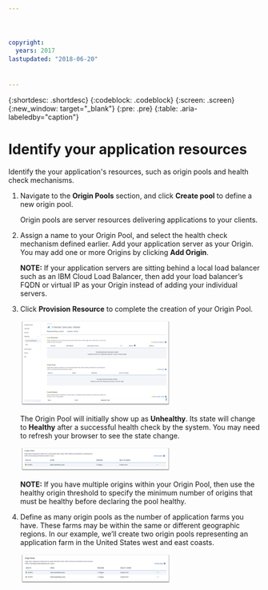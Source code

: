 ```yaml
---



copyright:
  years: 2017
lastupdated: "2018-06-20"


---
```


{:shortdesc: .shortdesc}
{:codeblock: .codeblock}
{:screen: .screen}
{:new_window: target="_blank"}
{:pre: .pre}
{:table: .aria-labeledby="caption"}

# Identify your application resources

Identify the your application's resources, such as origin pools and health check mechanisms.
 
1. Navigate to the **Origin Pools** section, and click **Create pool** to define a new origin pool. 

   Origin pools are server resources delivering applications to your clients. 
   
2. Assign a name to your Origin Pool, and select the health check mechanism defined earlier. Add your application server as your Origin. You may add one or more Origins by clicking **Add Origin**. 

   **NOTE:** If your application servers are sitting behind a local load balancer such as an IBM Cloud Load Balancer, then add your load balancer’s FQDN or virtual IP as your Origin instead of adding your individual servers. 
   
3. Click **Provision Resource** to complete the creation of your Origin Pool.  

   <img src="images/Reliability6.png" alt="drawing" style="width: 300px;"/>
   
   The Origin Pool will initially show up as **Unhealthy**. Its state will change to **Healthy** after a successful health check by the system. You may need to refresh your browser to see the state change. 
   
   <img src="images/Reliability9.png" alt="drawing" style="width: 300px;"/>
   
   **NOTE:** If you have multiple origins within your Origin Pool, then use the healthy origin threshold to specify the minimum number of origins that must be healthy before declaring the pool healthy. 
   
4. Define as many origin pools as the number of application farms you have. These farms may be within the same or different
geographic regions. In our example, we’ll create two origin pools representing an application farm in the United States west and east coasts. 

   <img src="images/Reliability10.png" alt="drawing" style="width: 300px;"/>
